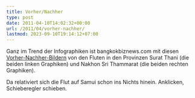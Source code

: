 ```yaml
---
title: Vorher/Nachher
type: post
date: 2011-04-10T14:02:32+00:00
url: /2011/04/vorher-nachher/
lastmod: 2023-09-10T19:14:12+07:00
---
```

Ganz im Trend der Infographiken ist bangkokbiznews.com mit diesen [Vorher-Nachher-Bildern][1] von den Fluten in den Provinzen Surat Thani (die beiden linken Graphiken) und Nakhon Sri Thammarat (die beiden rechten Graphiken).

Da relativiert sich die Flut auf Samui schon ins Nichts hinein. Anklicken, Schieberegler schieben.

 [1]: http://www.bangkokbiznews.com/home/info-graphic/before-after/

